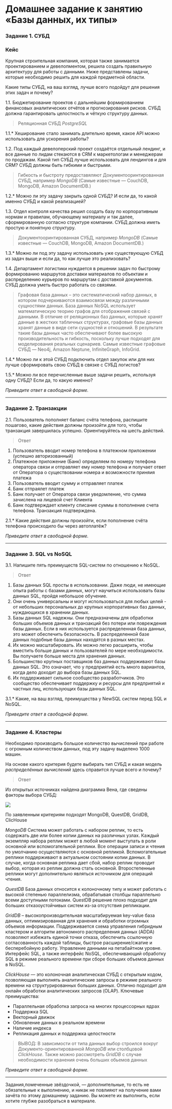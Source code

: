 # Домашнее задание к занятию «Базы данных, их типы»

### Задание 1. СУБД

### Кейс
Крупная строительная компания, которая также занимается проектированием и девелопментом, решила создать правильную архитектуру для работы с данными. Ниже представлены задачи, которые необходимо решить для каждой предметной области. 

Какие типы СУБД, на ваш взгляд, лучше всего подойдут для решения этих задач и почему? 
 
1.1. Бюджетирование проектов с дальнейшим формированием финансовых аналитических отчётов и прогнозирования рисков.
СУБД должна гарантировать целостность и чёткую структуру данных.

> Реляционная СУБД *PostgreSQL*

1.1.* Хеширование стало занимать длительно время, какое API можно использовать для ускорения работы? 

1.2. Под каждый девелоперский проект создаётся отдельный лендинг, и все данные по лидам стекаются в CRM к маркетологам и менеджерам по продажам. Какой тип СУБД лучше использовать для лендингов и для CRM? 
СУБД должны быть гибкими и быстрыми.

> Гибкость и быстроту предоставяляют Документооринтированная СУБД, например *MongoDB* (Самые известные — CouchDB, MongoDB, Amazon DocumentDB.)

1.2.* Можно ли эту задачу закрыть одной СУБД? И если да, то какой именно СУБД и какой реализацией?

1.3. Отдел контроля качества решил создать базу по корпоративным нормам и правилам, обучающему материалу и так далее, сформированную согласно структуре компании. СУБД должна иметь простую и понятную структуру.

> Документооринтированная СУБД, например *MongoDB* (Самые известные — CouchDB, MongoDB, Amazon DocumentDB.)

1.3.* Можно ли под эту задачу использовать уже существующую СУБД из задач выше и если да, то как лучше это реализовать?

1.4. Департамент логистики нуждается в решении задач по быстрому формированию маршрутов доставки материалов по объектам и распределению курьеров по маршрутам с доставкой документов. СУБД должна уметь быстро работать со связями.

> Графовая база данных – это систематический набор данных, в котором подчеркиваются взаимосвязи между различными сущностями данных. База данных NoSQL использует математическую теорию графов для отображения связей с данными. В отличие от реляционных баз данных, которые хранят данные в жестких табличных структурах, графовые базы данных хранят данные в виде сети сущностей и отношений. В результате такие базы данных часто обеспечивают более высокую производительность и гибкость, поскольку лучше подходят для моделирования реальных сценариев. Самые известные графовые СУБД — Neo4j, Amazon Neptune, InfiniteGraph, InfoGrid.

1.4.* Можно ли к этой СУБД подключить отдел закупок или для них лучше сформировать свою СУБД в связке с СУБД логистов?

1.5.* Можно ли все перечисленные выше задачи решить, используя одну СУБД? Если да, то какую именно?

*Приведите ответ в свободной форме.*

---

### Задание 2. Транзакции

2.1. Пользователь пополняет баланс счёта телефона, распишите пошагово, какие действия должны произойти для того, чтобы транзакция завершилась успешно. Ориентируйтесь на шесть действий.

> Ответ

1. Пользователь вводит номер телефона в платежном приложении (успешно авторизованный)
2. Платежное приложение (Банк) определяем по номеру телефона оператора связи и отправляет ему номер телефона и получает ответ от Оператора о существовании номера и возможности приняия платежа
3. Пользователь вводит сумму и отправляет платеж
4. Банк отпраялет платеж 
5. Банк получает от Оператора связи уведомление, что сумма зачислена на лицевой счет Клиента
6. Банк подтверждает клиенту списание суммы в пополнение счета телефона. Транзакция подтверждена.

2.1.* Какие действия должны произойти, если пополнение счёта телефона происходило бы через автоплатёж?

*Приведите ответ в свободной форме.*

---

### Задание 3. SQL vs NoSQL

3.1. Напишите пять преимуществ SQL-систем по отношению к NoSQL. 

> Ответ

   1. Базы данных SQL просты в использовании. Даже люди, не имеющие опыта работы с базами данных, могут научиться использовать базы данных SQL, пройдя небольшое обучение.
   2. Они очень универсальны и могут использоваться для любых целей - от небольших персональных до крупных корпоративных баз данных, нуждающихся в хранении данных.
   3. Базы данных SQL надежны. Они предназначены для обработки больших объемов данных и транзакций без потери или повреждения базы данных. Если в них используется распределенная база данных, это может обеспечить безопасность. В распределенной базе данных подобные базы данных находятся в разных местах.
   4. Их можно масштабировать. Их можно легко расширить, чтобы вместить больше данных и пользователей по мере необходимости. Вы получаете больше места для хранения данных.
   5. Большинство крупных поставщиков баз данных поддерживают базы данных SQL. Это означает, что у предприятий есть много вариантов, когда дело доходит до выбора базы данных SQL.
   6. Их поддерживает сильное сообщество разработчиков. Это сообщество обеспечивает поддержку и ресурсы для предприятий и частных лиц, использующих базы данных SQL.

3.1.* Какие, на ваш взгляд, преимущества у NewSQL систем перед SQL и NoSQL.

*Приведите ответ в свободной форме.*

---

### Задание 4. Кластеры

Необходимо производить большое количество вычислений при работе с огромным количеством данных, под эту задачу выделено 1000 машин. 

На основе какого критерия будете выбирать тип СУБД и какая модель *распределённых вычислений* здесь справится лучше всего и почему?

> Ответ

Из открытых источниках найдена диаграмма Вена, где сведены факторы выбора СУБД:

<img src = "img/hw11-01-001.png">

По заявленным критериям подходят MongoDB, QuestDB, GridDB, ClicHouse

*MongoDB* Система может работать с набором реплик, то есть содержать две или более копии данных на различных узлах. Каждый экземпляр набора реплик может в любой момент выступать в роли основной или вспомогательной реплики. Все операции записи и чтения по умолчанию осуществляются с основной репликой. Вспомогательные реплики поддерживают в актуальном состоянии копии данных. В случае, когда основная реплика дает сбой, набор реплик проводит выбор, которая из реплик должна стать основной. Второстепенные реплики могут дополнительно являться источником для операций чтения.

*QuestDB* База данных относится к колоночному типу и может работать с высокой степенью параллелизма, обрабатывая столбцы параллельно всеми доступными потоками. QuestDB решение плохо подходит для больших отказоустойчивых систем из-за отсутствия репликации.

*GridDB* – высокопроизводительная масштабируемая key-value база данных, оптимизированная для хранения и обработки огромных объемов информации. Поддерживается схема управления гибридным кластером и алгоритм автономного распределения данных (ADDA) позволяют избежать единой точки отказа, обеспечить ссылочную согласованность каждой таблицы, быстрое расширение/сжатие и бесперебойную работу. Управление данными на петабайтном уровне. 
Интерфейс SQL, а также интерфейс NoSQL, обеспечивающий обработку SQL в режиме реального времени при сборе больших объемов данных в NoSQL.

*ClickHouse* — это колоночная аналитическая СУБД с открытым кодом, позволяющая выполнять аналитические запросы в режиме реального времени на структурированных больших данных. Отлично подходит для онлайн обработки аналитических запросов (OLAP).
Ключевые преимущества:
- Параллельная обработка запроса на многих процессорных ядрах
- Поддержка SQL
- Векторный движок
- Обновление данных в реальном времени
- Наличие индекса
- Репликация данных и поддержка целостности

> ВЫВОД: В зависимости от типа данных выбор строился вокруг Документо-ориентированной *MongoDB* или столбцовой *ClickHouse*. Также можно рассмотреть *GridDB* с случае необходимости хранения очень больших обьемов данных 

*Приведите ответ в свободной форме.*

---

Задания,помеченные звёздочкой, — дополнительные, то есть не обязательные к выполнению, и никак не повлияют на получение вами зачёта по этому домашнему заданию. Вы можете их выполнить, если хотите глубже разобраться в материале.

